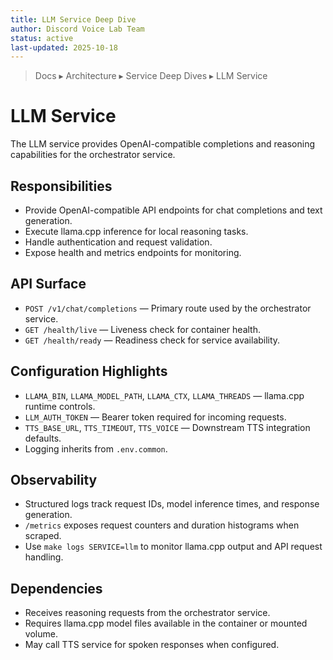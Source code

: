 ```yaml
---
title: LLM Service Deep Dive
author: Discord Voice Lab Team
status: active
last-updated: 2025-10-18
---
```


<!-- markdownlint-disable-next-line MD041 -->
> Docs ▸ Architecture ▸ Service Deep Dives ▸ LLM Service

# LLM Service

The LLM service provides OpenAI-compatible completions and reasoning capabilities for the orchestrator service.

## Responsibilities

- Provide OpenAI-compatible API endpoints for chat completions and text generation.
- Execute llama.cpp inference for local reasoning tasks.
- Handle authentication and request validation.
- Expose health and metrics endpoints for monitoring.

## API Surface

- `POST /v1/chat/completions` — Primary route used by the orchestrator service.
- `GET /health/live` — Liveness check for container health.
- `GET /health/ready` — Readiness check for service availability.

## Configuration Highlights

- `LLAMA_BIN`, `LLAMA_MODEL_PATH`, `LLAMA_CTX`, `LLAMA_THREADS` — llama.cpp runtime controls.
- `LLM_AUTH_TOKEN` — Bearer token required for incoming requests.
- `TTS_BASE_URL`, `TTS_TIMEOUT`, `TTS_VOICE` — Downstream TTS integration defaults.
- Logging inherits from `.env.common`.

## Observability

- Structured logs track request IDs, model inference times, and response generation.
- `/metrics` exposes request counters and duration histograms when scraped.
- Use `make logs SERVICE=llm` to monitor llama.cpp output and API request handling.

## Dependencies

- Receives reasoning requests from the orchestrator service.
- Requires llama.cpp model files available in the container or mounted volume.
- May call TTS service for spoken responses when configured.
